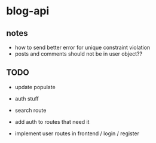 # blog-api

## notes

- how to send better error for unique constraint violation
- posts and comments should not be in user object??

## TODO

- update populate

- auth stuff
- search route
- add auth to routes that need it

- implement user routes in frontend / login / register
